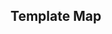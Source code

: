 ## Template Map

<script src="plotly-latest.min.js"></script>

<div id="Div1"><!-- Plotly chart will be drawn inside this DIV --></div>

<div id="Div2"><!-- Plotly chart will be drawn inside this DIV --></div>

  <script>
var data = [{
        type: 'scattergeo',
        mode: 'markers',
        locations: ['FRA', 'DEU', 'RUS', 'BEL'],
        marker: {
            size: [20, 30, 15, 10],
            color: [10, 20, 40, 50],
            cmin: 0,
            cmax: 50,
            colorscale: 'Greens',
            colorbar: {
                title: 'Some rate',
                ticksuffix: '%',
                showticksuffix: 'last'
            },
            line: {
                color: 'black'
            }
        },
        name: 'europe data'
    }];

    var layout = {
        'geo': {
            'scope': 'europe',
            'resolution': 50
        }
    };

    Plotly.plot('Div1', data, layout);
</script>

  <script>
var databar = [{
  x: ['oranges', 'pommes', 'poires'],
  y: [20, 14, 29],
  type: 'bar'
}];

    Plotly.plot('Div2', databar);
</script>


